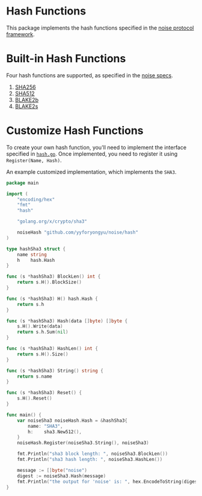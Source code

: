 # Hash Functions
This package implements the hash functions specified in the [noise protocol framework](https://noiseprotocol.org).



# Built-in Hash Functions
Four hash functions are supported, as specified in the [noise specs](https://noiseprotocol.org/noise.html#the-sha256-hash-function).

1. [SHA256](https://en.wikipedia.org/wiki/SHA-2)
2. [SHA512](https://en.wikipedia.org/wiki/SHA-2)
3. [BLAKE2b](https://en.wikipedia.org/wiki/BLAKE_(hash_function))
4. [BLAKE2s](https://en.wikipedia.org/wiki/BLAKE_(hash_function))



# Customize Hash Functions

To create your own hash function, you'll need to implement the interface specified in [`hash.go`](https://github.com/yyforyongyu/noise/blob/master/hash/hash.go). Once implemented, you need to register it using `Register(Name, Hash)`.

An example customized implementation, which implements the `SHA3`.

```go
package main

import (
	"encoding/hex"
	"fmt"
	"hash"

	"golang.org/x/crypto/sha3"

	noiseHash "github.com/yyforyongyu/noise/hash"
)

type hashSha3 struct {
	name string
	h    hash.Hash
}

func (s *hashSha3) BlockLen() int {
	return s.H().BlockSize()
}

func (s *hashSha3) H() hash.Hash {
	return s.h
}

func (s *hashSha3) Hash(data []byte) []byte {
	s.H().Write(data)
	return s.h.Sum(nil)
}

func (s *hashSha3) HashLen() int {
	return s.H().Size()
}

func (s *hashSha3) String() string {
	return s.name
}

func (s *hashSha3) Reset() {
	s.H().Reset()
}

func main() {
	var noiseSha3 noiseHash.Hash = &hashSha3{
		name: "SHA3",
		h:    sha3.New512(),
	}
	noiseHash.Register(noiseSha3.String(), noiseSha3)

	fmt.Println("sha3 block length: ", noiseSha3.BlockLen())
	fmt.Println("sha3 hash length: ", noiseSha3.HashLen())

	message := []byte("noise")
	digest := noiseSha3.Hash(message)
	fmt.Println("the output for 'noise' is: ", hex.EncodeToString(digest))
}
```

